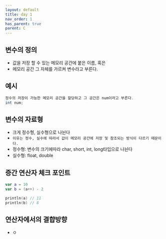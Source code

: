 ```yaml
---
layout: default
title: day 1
nav_order: 1
has_parent: true
parent: C
---
```


## 변수의 정의
- 값을 저장 할 수 있는 메모리 공간에 붙은 이름, 혹은
- 메모리 공간 그 자체를 가르켜 변수라고 부른다.

## 예시
```java
정수의 저장이 가능한 메모리 공간을 할당하고 그 공간은 num이라고 부른다.
int num;
```

## 변수의 자료형

- 크게 정수형, 실수형으로 나뉜다
- `이유는 정수, 실수에 따라서 값이 메모리 공간에 저장 및 참조되는 방식이 다르기 때문이다.`
- 정수형: 변수의 크기에따라 char, short, int, long타입으로 나뉜다
- 실수형: float, double

## 증간 연산자 체크 포인트

```kotlin
var a = 10
var b = (a++) - 2

println(a) // 11
println(b) // 8
```

## 연산자에서의 결햡방향
- ㅇ
